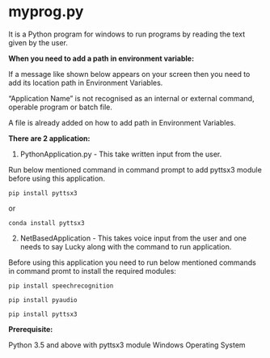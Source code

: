 # myprog.py
It is a Python program for windows to run programs by reading the text given by the user.


**When you need to add a path in environment variable:**

If a message like shown below appears on your screen then you need to add its location path in Environment Variables.

“Application Name” is not recognised as an internal or external command, operable program or batch file.

A file is already added on how to add path in Environment Variables.

**There are 2 application:**

1. PythonApplication.py - This take written input from the user.

Run below mentioned command in command prompt to add pyttsx3 module before using this application.
```
pip install pyttsx3
```
or
```
conda install pyttsx3

```

2. NetBasedApplication - This takes voice input from the user and one needs to say Lucky along with the command to run application.

Before using this application you need to run below mentioned commands in command promt to install the required modules:
``` 
pip install speechrecognition
```
```
pip install pyaudio
```
``` 
pip install pyttsx3
```
**Prerequisite:**

Python 3.5 and above with pyttsx3 module 
Windows Operating System


